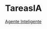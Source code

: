 # TareasIA

[Agente Inteligente](https://jelp2020.github.io/TareasIA/blob/main/AgenteInteligente/01_reflex_agent.html)




